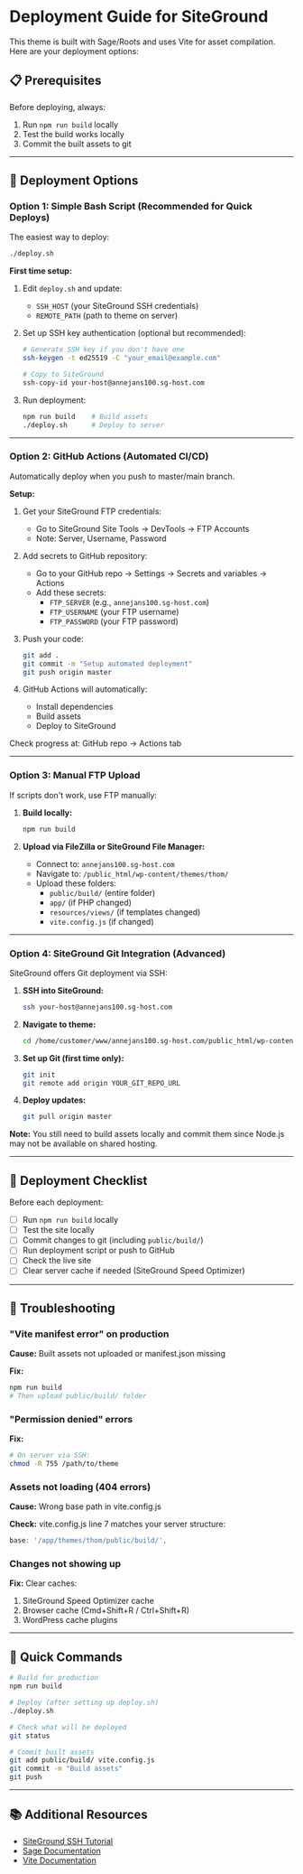 # Deployment Guide for SiteGround

This theme is built with Sage/Roots and uses Vite for asset compilation. Here are your deployment options:

## 📋 Prerequisites

Before deploying, always:
1. Run `npm run build` locally
2. Test the build works locally
3. Commit the built assets to git

---

## 🚀 Deployment Options

### Option 1: Simple Bash Script (Recommended for Quick Deploys)

The easiest way to deploy:

```bash
./deploy.sh
```

**First time setup:**
1. Edit `deploy.sh` and update:
   - `SSH_HOST` (your SiteGround SSH credentials)
   - `REMOTE_PATH` (path to theme on server)

2. Set up SSH key authentication (optional but recommended):
   ```bash
   # Generate SSH key if you don't have one
   ssh-keygen -t ed25519 -C "your_email@example.com"

   # Copy to SiteGround
   ssh-copy-id your-host@annejans100.sg-host.com
   ```

3. Run deployment:
   ```bash
   npm run build    # Build assets
   ./deploy.sh      # Deploy to server
   ```

---

### Option 2: GitHub Actions (Automated CI/CD)

Automatically deploy when you push to master/main branch.

**Setup:**

1. Get your SiteGround FTP credentials:
   - Go to SiteGround Site Tools → DevTools → FTP Accounts
   - Note: Server, Username, Password

2. Add secrets to GitHub repository:
   - Go to your GitHub repo → Settings → Secrets and variables → Actions
   - Add these secrets:
     - `FTP_SERVER` (e.g., `annejans100.sg-host.com`)
     - `FTP_USERNAME` (your FTP username)
     - `FTP_PASSWORD` (your FTP password)

3. Push your code:
   ```bash
   git add .
   git commit -m "Setup automated deployment"
   git push origin master
   ```

4. GitHub Actions will automatically:
   - Install dependencies
   - Build assets
   - Deploy to SiteGround

Check progress at: GitHub repo → Actions tab

---

### Option 3: Manual FTP Upload

If scripts don't work, use FTP manually:

1. **Build locally:**
   ```bash
   npm run build
   ```

2. **Upload via FileZilla or SiteGround File Manager:**
   - Connect to: `annejans100.sg-host.com`
   - Navigate to: `/public_html/wp-content/themes/thom/`
   - Upload these folders:
     - `public/build/` (entire folder)
     - `app/` (if PHP changed)
     - `resources/views/` (if templates changed)
     - `vite.config.js` (if changed)

---

### Option 4: SiteGround Git Integration (Advanced)

SiteGround offers Git deployment via SSH:

1. **SSH into SiteGround:**
   ```bash
   ssh your-host@annejans100.sg-host.com
   ```

2. **Navigate to theme:**
   ```bash
   cd /home/customer/www/annejans100.sg-host.com/public_html/wp-content/themes/thom
   ```

3. **Set up Git (first time only):**
   ```bash
   git init
   git remote add origin YOUR_GIT_REPO_URL
   ```

4. **Deploy updates:**
   ```bash
   git pull origin master
   ```

**Note:** You still need to build assets locally and commit them since Node.js may not be available on shared hosting.

---

## 📝 Deployment Checklist

Before each deployment:

- [ ] Run `npm run build` locally
- [ ] Test the site locally
- [ ] Commit changes to git (including `public/build/`)
- [ ] Run deployment script or push to GitHub
- [ ] Check the live site
- [ ] Clear server cache if needed (SiteGround Speed Optimizer)

---

## 🐛 Troubleshooting

### "Vite manifest error" on production

**Cause:** Built assets not uploaded or manifest.json missing

**Fix:**
```bash
npm run build
# Then upload public/build/ folder
```

### "Permission denied" errors

**Fix:**
```bash
# On server via SSH:
chmod -R 755 /path/to/theme
```

### Assets not loading (404 errors)

**Cause:** Wrong base path in vite.config.js

**Check:** vite.config.js line 7 matches your server structure:
```js
base: '/app/themes/thom/public/build/',
```

### Changes not showing up

**Fix:** Clear caches:
1. SiteGround Speed Optimizer cache
2. Browser cache (Cmd+Shift+R / Ctrl+Shift+R)
3. WordPress cache plugins

---

## 🔧 Quick Commands

```bash
# Build for production
npm run build

# Deploy (after setting up deploy.sh)
./deploy.sh

# Check what will be deployed
git status

# Commit built assets
git add public/build/ vite.config.js
git commit -m "Build assets"
git push
```

---

## 📚 Additional Resources

- [SiteGround SSH Tutorial](https://www.siteground.com/tutorials/ssh/)
- [Sage Documentation](https://roots.io/sage/docs/)
- [Vite Documentation](https://vitejs.dev/)
